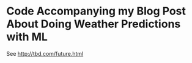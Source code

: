 # Code Accompanying my Blog Post About Doing Weather Predictions with ML

See http://tbd.com/future.html
